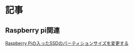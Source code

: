 # 記事

## Raspberry pi関連

[Raspberry Piの入ったSSDのパーティションサイズを変更する](https://boronology.github.io/documents/resize_partition_on_raspberry_pi)